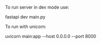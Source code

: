 To run server in dev mode use:

fastapi dev main.py


To run with unicorn:

uvicorn main:app --host 0.0.0.0 --port 8000

